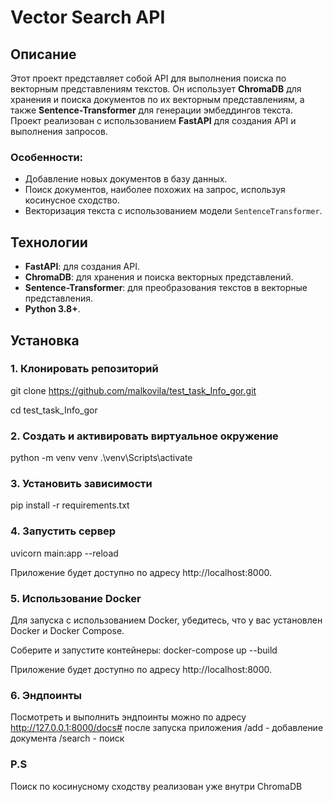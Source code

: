 # Vector Search API

## Описание

Этот проект представляет собой API для выполнения поиска по векторным представлениям текстов. Он использует **ChromaDB** для хранения и поиска документов по их векторным представлениям, а также **Sentence-Transformer** для генерации эмбеддингов текста. Проект реализован с использованием **FastAPI** для создания API и выполнения запросов.

### Особенности:
- Добавление новых документов в базу данных.
- Поиск документов, наиболее похожих на запрос, используя косинусное сходство.
- Векторизация текста с использованием модели `SentenceTransformer`.

## Технологии

- **FastAPI**: для создания API.
- **ChromaDB**: для хранения и поиска векторных представлений.
- **Sentence-Transformer**: для преобразования текстов в векторные представления.
- **Python 3.8+**.

## Установка

### 1. Клонировать репозиторий

git clone https://github.com/malkovila/test_task_Info_gor.git

cd test_task_Info_gor

### 2. Создать и активировать виртуальное окружение

python -m venv venv
.\venv\Scripts\activate

### 3. Установить зависимости

pip install -r requirements.txt

### 4. Запустить сервер

uvicorn main:app --reload

Приложение будет доступно по адресу http://localhost:8000.

### 5. Использование Docker

Для запуска с использованием Docker, убедитесь, что у вас установлен Docker и Docker Compose.

Соберите и запустите контейнеры:
docker-compose up --build

Приложение будет доступно по адресу http://localhost:8000.


### 6. Эндпоинты

Посмотреть и выполнить эндпоинты можно по адресу http://127.0.0.1:8000/docs# после запуска приложения
/add - добавление документа
/search - поиск


### P.S

Поиск по косинусному сходству реализован уже внутри ChromaDB
